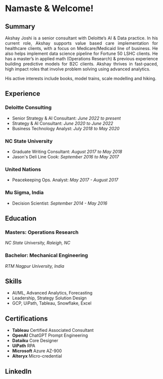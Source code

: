 # Namaste & Welcome!

## Summary

<p style='text-align: justify;'> Akshay Joshi is a senior consultant with Deloitte’s AI & Data practice. In his current role, Akshay supports value based care implementation for healthcare clients, with a focus on Medicare/Medicaid line of business. He also helps implement data science pipeline for Fortune 50 LSHC clients. He has a master’s in applied math (Operations Research) & previous experience building predictive models for B2C clients. Akshay thrives in fast-paced, high impact roles that involve problem solving using advanced analytics. </p>

His active interests include books, model trains, scale modelling and hiking.

## Experience
### Deloitte Consulting
- Senior Strategy & AI Consultant: *June 2022 to present*
- Strategy & AI Consultant: *June 2020 to June 2022*
- Business Technology Analyst: *July 2018 to May 2020*

### NC State University
- Graduate Writing Consultant: *August 2017 to May 2018*
- Jason's Deli Line Cook: *September 2016 to May 2017*

### United Nations
- Peacekeeping Ops. Analyst: *May 2017 - August 2017*

### Mu Sigma, India
- Decision Scientist: *September 2014 - May 2016*

## Education
### Masters: Operations Research
*NC State University, Raleigh, NC*

### Bachelor: Mechanical Engineering
*RTM Nagpur University, India*

## Skills
-	AI/ML, Advanced Analytics, Forecasting
-	Leadership, Strategy Solution Design
-	GCP, UiPath, Tableau, Snowflake, Excel

## Certifications
- **Tableau** Certified Associated Consultant
- **OpenAI** ChatGPT Prompt Engineering
- **Dataiku** Core Designer
- **UiPath** RPA
- **Microsoft** Azure AZ-900
- **Alteryx** Micro-credential

## LinkedIn
<script src="https://platform.linkedin.com/badges/js/profile.js" async defer type="text/javascript"></script>
<div class="badge-base LI-profile-badge" data-locale="en_US" data-size="large" data-theme="dark" data-type="HORIZONTAL" data-vanity="akshaymjoshi" data-version="v1"><a class="badge-base__link LI-simple-link" href="https://www.linkedin.com/in/akshaymjoshi?trk=profile-badge"></a></div>
